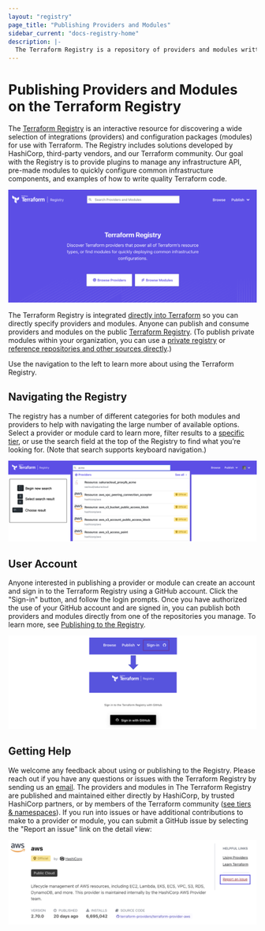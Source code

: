 ```yaml
---
layout: "registry"
page_title: "Publishing Providers and Modules"
sidebar_current: "docs-registry-home"
description: |-
  The Terraform Registry is a repository of providers and modules written by the Terraform community.
---
```


# Publishing Providers and Modules on the Terraform Registry

The [Terraform Registry](https://registry.terraform.io) is an interactive resource for discovering a wide selection of integrations (providers) and configuration packages (modules) for use with Terraform. The Registry includes solutions developed by HashiCorp, third-party vendors, and our Terraform community. Our goal with the Registry is to provide plugins to manage any infrastructure API, pre-made modules to quickly configure common infrastructure components, and examples of how to write quality Terraform code.

![screenshot: terraform registry landing page](./images/registry1.png)

The Terraform Registry is integrated [directly into Terraform](/docs/configuration/provider-requirements.html) so you can directly specify providers and modules. Anyone can publish and consume providers and modules on the public [Terraform Registry](https://registry.terraform.io). (To publish private modules within your organization, you can use a [private registry](/docs/registry/private.html) or [reference repositories and other sources directly](/docs/modules/sources.html).)

Use the navigation to the left to learn more about using the Terraform Registry.

## Navigating the Registry

The registry has a number of different categories for both modules and providers to help with navigating the large number of available options. Select a provider or module card to learn more, filter results to a [specific tier](./providers/index.html#provider-tiers-amp-namespaces), or use the search field at the top of the Registry to find what you’re looking for. (Note that search supports keyboard navigation.)

![screenshot: terraform registry browse](./images/registry2.png)

## User Account

Anyone interested in publishing a provider or module can create an account and sign in to the Terraform Registry using a GitHub account. Click the "Sign-in" button, and follow the login prompts. Once you have authorized the use of your GitHub account and are signed in, you can publish both providers and modules directly from one of the repositories you manage. To learn more, see [Publishing to the Registry](/docs/registry/providers/publishing.html).

![screenshot: terraform registry sign in](./images/user-account.png)

## Getting Help

We welcome any feedback about using or publishing to the Registry. Please reach out if you have any questions or issues with the Terraform Registry by sending us an [email](mailto:terraform-registry-beta@hashicorp.com). The providers and modules in The Terraform Registry are published and maintained either directly by HashiCorp, by trusted HashiCorp partners, or by members of the Terraform community ([see tiers & namespaces](./providers/index.html#provider-tiers-amp-namespaces)). If you run into issues or have additional contributions to make to a provider or module, you can submit a GitHub issue by selecting the "Report an issue" link on the detail view:

![Provider report issue link](./images/registry-issue.png)
